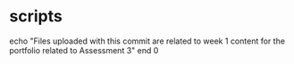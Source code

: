 # scripts
echo "Files uploaded with this commit are related to week 1 content for the portfolio related to Assessment 3"
end 0

